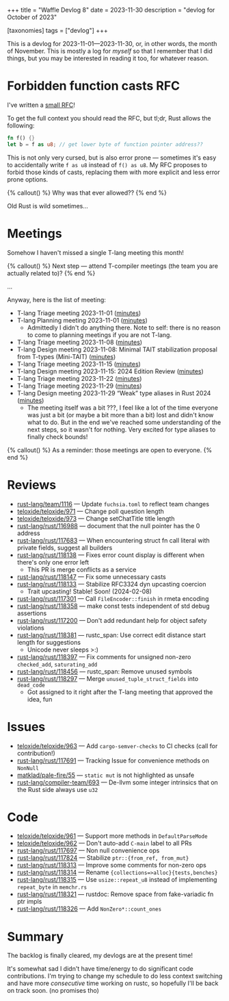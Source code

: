 +++
title = "Waffle Devlog 8"
date = 2023-11-30
description = "devlog for October of 2023"

[taxonomies] 
tags = ["devlog"]
+++

This is a devlog for 2023-11-01—2023-11-30, or, in other words, the month of November. This is mostly a log for *myself* so that I remember that I did things, but you may be interested in reading it too, for whatever reason.

<!-- more -->

# Forbidden function casts RFC

I've written a [small RFC](https://github.com/rust-lang/rfcs/pull/3526)!

To get the full context you should read the RFC, but tl;dr, Rust allows the following:

```rust
fn f() {}
let b = f as u8; // get lower byte of function pointer address??
```

This is not only very cursed, but is also error prone — sometimes it's easy to accidentally write `f as u8` instead of `f() as u8`. My RFC proposes to forbid those kinds of casts, replacing them with more explicit and less error prone options.

{% callout() %}
Why was that ever allowed??
{% end %}

Old Rust is wild sometimes...

# Meetings

Somehow I haven't missed a single T-lang meeting this month!

{% callout() %}
Next step — attend T-compiler meetings (the team you are actually related to)?
{% end %}

...

Anyway, here is the list of meeting:

- T-lang Triage meeting 2023-11-01 ([minutes](https://hackmd.io/@rust-lang-team/HJ8yvyxXa))
- T-lang Planning meeting 2023-11-01 ([minutes](https://hackmd.io/@rust-lang-team/BycoyWlma))
    - Admittedly I didn't do anything there. Note to self: there is no reason to come to planning meetings if you are not T-lang.
- T-lang Triage meeting 2023-11-08 ([minutes](https://hackmd.io/@rust-lang-team/HkkNflY7p))
- T-lang Design meeting 2023-11-08: Minimal TAIT stabilization proposal from T-types (Mini-TAIT) ([minutes](https://hackmd.io/@rust-lang-team/SyJFnSFma))
- T-lang Triage meeting 2023-11-15 ([minutes](https://hackmd.io/@rust-lang-team/BkIjk9Z4a))
- T-lang Design meeting 2023-11-15: 2024 Edition Review ([minutes](https://hackmd.io/@rust-lang-team/BJwSHtM4T))
- T-lang Triage meeting 2023-11-22 ([minutes](https://hackmd.io/@rust-lang-team/S1jBJ6q4p))
- T-lang Triage meeting 2023-11-29 ([minutes](https://hackmd.io/@rust-lang-team/rJu4t_EH6))
- T-lang Design meeting 2023-11-29 “Weak” type aliases in Rust 2024 ([minutes](https://hackmd.io/@rust-lang-team/ByiKGRQrp))
    - The meeting itself was a bit ???, I feel like a lot of the time everyone was just a bit (or maybe a bit more than a bit) lost and didn't know what to do. But in the end we've reached some understanding of the next steps, so it wasn't for nothing. Very excited for type aliases to finally check bounds!


{% callout() %}
As a reminder: those meetings are open to everyone.
{% end %}

# Reviews

- [rust-lang/team/1116](https://github.com/rust-lang/team/pull/1116) — Update `fuchsia.toml` to reflect team changes
- [teloxide/teloxide/971](https://github.com/teloxide/teloxide/pull/971) — Change poll question length
- [teloxide/teloxide/973](https://github.com/teloxide/teloxide/pull/973) — Change setChatTitle title length
- [rust-lang/rust/116988](https://github.com/rust-lang/rust/pull/116988) — document that the null pointer has the 0 address
- [rust-lang/rust/117683](https://github.com/rust-lang/rust/pull/117683) — When encountering struct fn call literal with private fields, suggest all builders
- [rust-lang/rust/118138](https://github.com/rust-lang/rust/pull/118138) — Fixes error count display is different when there's only one error left
    - This PR is merge conflicts as a service
- [rust-lang/rust/118147](https://github.com/rust-lang/rust/pull/118147) — Fix some unnecessary casts
- [rust-lang/rust/118133](https://github.com/rust-lang/rust/pull/118133) — Stabilize RFC3324 dyn upcasting coercion
    - Trait upcasting! Stable! Soon! (2024-02-08)
- [rust-lang/rust/117301](https://github.com/rust-lang/rust/pull/117301) — Call `FileEncoder::finish` in rmeta encoding
- [rust-lang/rust/118358](https://github.com/rust-lang/rust/pull/118358) — make const tests independent of std debug assertions
- [rust-lang/rust/117200](https://github.com/rust-lang/rust/pull/117200) — Don't add redundant help for object safety violations
- [rust-lang/rust/118381](https://github.com/rust-lang/rust/pull/118381) — rustc_span: Use correct edit distance start length for suggestions
    - Unicode never sleeps >:)
- [rust-lang/rust/118397](https://github.com/rust-lang/rust/pull/118397) — Fix comments for unsigned non-zero `checked_add`, `saturating_add`
- [rust-lang/rust/118456](https://github.com/rust-lang/rust/pull/118456) — rustc_span: Remove unused symbols
- [rust-lang/rust/118297](https://github.com/rust-lang/rust/pull/118297) — Merge `unused_tuple_struct_fields` into `dead_code`
    - Got assigned to it right after the T-lang meeting that approved the idea, fun

# Issues

- [teloxide/teloxide/963](https://github.com/teloxide/teloxide/issues/963) — Add `cargo-semver-checks` to CI checks (call for contribution!)
- [rust-lang/rust/117691](https://github.com/rust-lang/rust/issues/117691) — Tracking Issue for convenience methods on `NonNull`
- [matklad/pale-fire/55](https://github.com/matklad/pale-fire/issues/55) — `static mut` is not highlighted as unsafe
- [rust-lang/compiler-team/693](https://github.com/rust-lang/compiler-team/issues/693) — De-llvm some integer intrinsics that on the Rust side always use `u32`

# Code

- [teloxide/teloxide/961](https://github.com/teloxide/teloxide/pull/961) — Support more methods in `DefaultParseMode`
- [teloxide/teloxide/962](https://github.com/teloxide/teloxide/pull/962) — Don't auto-add `C-main` label to all PRs
- [rust-lang/rust/117697](https://github.com/rust-lang/rust/pull/117697) — Non null convenience ops
- [rust-lang/rust/117824](https://github.com/rust-lang/rust/pull/117824) — Stabilize `ptr::{from_ref, from_mut}`
- [rust-lang/rust/118313](https://github.com/rust-lang/rust/pull/118313) — Improve some comments for non-zero ops
- [rust-lang/rust/118314](https://github.com/rust-lang/rust/pull/118314) — Rename `{collections=>alloc}{tests,benches}`
- [rust-lang/rust/118315](https://github.com/rust-lang/rust/pull/118315) — Use `usize::repeat_u8` instead of implementing `repeat_byte` in `memchr.rs`
- [rust-lang/rust/118321](https://github.com/rust-lang/rust/pull/118321) — rustdoc: Remove space from fake-variadic fn ptr impls
- [rust-lang/rust/118326](https://github.com/rust-lang/rust/pull/118326) — Add `NonZero*::count_ones`

# Summary

The backlog is finally cleared, my devlogs are at the present time!

It's somewhat sad I didn't have time/energy to do significant code contributions. I'm trying to change my schedule to do less context switching and have more *consecutive* time working on rustc, so hopefully I'll be back on track soon. (no promises tho)
